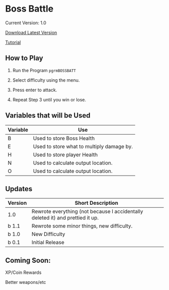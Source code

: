 # Boss Battle

Current Version: 1.0

[Download Latest Version](https://github.com/Chewsterchew/Ti84-Programs/blob/master/bossbattle/BOSSBATT.8xp?raw=true)

[Tutorial](http://help.chew.pw/article/15-program-bossbattle)

## How to Play

1) Run the Program `pgrmBOSSBATT`

2) Select difficulty using the menu.

3) Press enter to attack.

4) Repeat Step 3 until you win or lose.

## Variables that will be Used

Variable | Use
-------|------
B | Used to store Boss Health
E | Used to store what to multiply damage by.
H | Used to store player Health
N | Used to calculate output location. 
O | Used to calculate output location.

## Updates
Version | Short Description
--------|----------
1.0 | Rewrote everything (not because I accidentally deleted it) and prettied it up.
b 1.1 | Rewrote some minor things, new difficulty.
b 1.0 | New Difficulty
b 0.1 | Initial Release

## Coming Soon:

XP/Coin Rewards

Better weapons/etc
